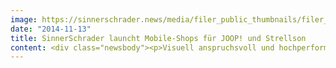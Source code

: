 ```yaml
---
image: https://sinnerschrader.news/media/filer_public_thumbnails/filer_public/26/4e/264e3a99-6d99-4fdd-bfe3-c2c156595880/s2_teaser_hfg_720x450.jpg__480x288_q85_crop_subsampling-2_upscale.jpg
date: "2014-11-13"
title: SinnerSchrader launcht Mobile-Shops für JOOP! und Strellson
content: <div class="newsbody"><p>Visuell anspruchsvoll und hochperformant – so präsentieren sich die Flagship-Fashion-Stores von JOOP! und Strellson nun auch mobile.</p><p>Die von SinnerSchrader konzipierten, gestalteten und umgesetzten Online Shops für die Marken der HOLY FASHION GROUP legen Wert auf ein markentreues Erscheinungsbild und hochfunktionale User Experience. Die neuentwickelte Zoom-Funktion erlaubt nun auch auf Mobilgeräten das intuitive Betrachten von Details. Die scrollbare Navigation merkt sich stets ihre Position und verhindert so lästiges Umherspringen zwischen Kategorien.</p><p>Die neuen Mobile-Sites von JOOP! und Strellson basieren auf einer gemeinsamen technischen Plattform, die SinnerSchrader für alle Marken der HOLY FASHION GROUP entwickelt hatte. Sie verwendet das E-Commerce-Framework hybris. Ihre flexible Infrastruktur erlaubt die gemeinsame Nutzung von E-Commerce-Prozessen, wie dem Checkout, bei vollständiger visueller Eigenständigkeit.</p><p>Christian Appel, Director E-Business HOLY FASHION GROUP&#58; “Mobile Shops müssen mehr sein als abgespeckte Versionen der Desktop-Website. Immer mehr Nutzer sind “mobile only” unterwegs – für diese müssen wir eine eigenständige User Experience für den mobilen Kontext schaffen.”</p></div>
---
```

